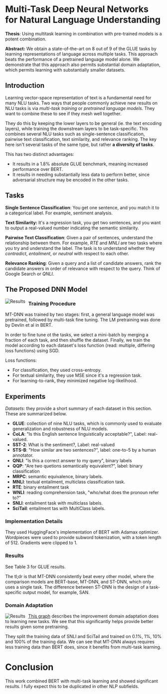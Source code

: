 # Multi-Task Deep Neural Networks for Natural Language Understanding

**Thesis**: Using multitask learning in combination with pre-trained models is a potent combination.

**Abstract:** We obtain a state-of-the-art on 8 out of 9 of the GLUE tasks by learning representations of language across multiple tasks. This approach beats the performance of a pretrained language model alone. We demonstrate that this approach also permits substantial domain adaptation, which permits learning with substantially smaller datasets. 



## Introduction

Learning vector-space representation of text is a fundamental need for many NLU tasks. Two ways that people commonly achieve new results on NLU tasks is via *multi-task training* or *pretrained language models*. They want to combine these to see if they mesh well together.

They do this by keeping the lower layers to be general (ie. the text encoding layers), while training the downstream layers to be task-specific. This combines several NLU tasks such as single-sentence classification, pairwise text classification, text similarity, and relevance ranking. The key here isn't several tasks of the same type, but rather **a diversity of tasks**.

This has two distinct advantages:

- It results in a 1.8% absolute GLUE benchmark, meaning increased performance over BERT.
- It results in needing substantially less data to perform better, since adversarial structure may be encoded in the other tasks.

## Tasks

**Single Sentence Classification**: You get one sentence, and you match it to a categorical label. For example, sentiment analysis.

**Text Similarity:** It's a regression task, you get two sentences, and you want to output a real-valued number indicating the semantic similarity.

**Pairwise Text Classification**: Given a pair of sentences, understand the relationship between them. For example, *RTE* and *MNLI* are two tasks where you try and understand the label. The task is to understand whether they *contradict*, *entailment*, or *neutral* with respect to each other.

**Relevance Ranking**: Given a query and a list of candidate answers, rank the candidate answers in order of relevance with respect to the query. Think of Google Search or *QNLI*.

## The Proposed DNN Model
<img src="https://i0.wp.com/syncedreview.com/wp-content/uploads/2019/02/image-3-1.png"
     alt="Results"
     style="float: left; margin-right: 10px;" />
     

### Training Procedure

MT-DNN was trained by two stages: first, a general language model was pretrained, followed by multi-task fine tuning. The LM pretraining was done by Devlin et al in BERT. 

In order to fine tune ot the tasks, we select a mini-batch by merging a fraction of each task, and then shuffle the dataset. Finally, we train the model according to each dataset's loss function (read: multiple, differing loss functions) using SGD.

Loss functions:

- For classification, they used cross-entropy.
- For textual similarity, they use MSE since it's a regression task.
- For learning-to-rank, they minimized negative log-likelihood.

## Experiments
*Datasets*: they provide a short summary of each dataset in this section. These are summarized below.

- **GLUE**: collection of nine NLU tasks, which is commonly used to evaluate generalization and robustness of NLU models.
- **CoLA**: "Is this English sentence linguistically acceptable?", Label: real-valued.
- **SST-2**: What is the sentiment?, Label: real-valued
- **STS-B**: "How similar are two sentences?", label: one-to-5 by a human annotator.
- **QNLI**: "Is this a correct answer to my query", binary labels
- **QQP**: "Are two quetions semantically equivalent?", label: binary classification
- **MRPC**: semantic equivalence, binary labels.
- **MNLI**: textual entailment, multiclass classification task.
- **RTE**: binary entailment task
- **WNLI**: reading comprehension task, "who/what does the pronoun refer to?"
- **SNLI**: entailment task with multiclass labels.
- **SciTail**: entailment tas with MultiClass labels. 

### Implementation Details
They used HuggingFace's implementation of BERT with Adamax optimizer. Wordpieces were used to provide subword tokenization, with a token length of 512. Gradients were clipped to 1.

### Results
See Table 3 for GLUE results.

The tl;dr is that MT-DNN consistently beat every other model, where the comparison models are BERT-base, MT-DNN, and ST-DNN, which only uses a single task. The difference between ST-DNN is the design of a task-specific output model, for example, SAN.

### Domain Adaptation
<img src="https://www.groundai.com/media/arxiv_projects/506191/fig/da.png"
     alt="Results"
     style="float: left; margin-right: 10px;" />
     
[This graph](https://www.groundai.com/media/arxiv_projects/506191/fig/da.png) describes the improvement domain adaptation does to learning new tasks. We see that this significantly helps provide better results given some pretraining.

They split the training data of SNLI and SciTail and trained on 0.1%, 1%, 10% and 100% of the training data. We can see that MT-DNN always requires less training data than BERT does, since it benefits from multi-task learning.


# Conclusion
This work combined BERT with multi-task learning and showed significant results. I fully expect this to be duplicated in other NLP subfields.